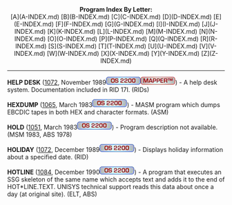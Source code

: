 <x-sas-window top="97" bottom="799" left="154" right="684">



<center><b>Program Index By Letter:</b></center>

<center>[A](A-INDEX.md) [B](B-INDEX.md)
[C](C-INDEX.md) [D](D-INDEX.md)
[E](E-INDEX.md) [F](F-INDEX.md)
[G](G-INDEX.md) [I](I-INDEX.md)
[J](J-INDEX.md) [K](K-INDEX.md)
[L](L-INDEX.md) [M](M-INDEX.md)
[N](N-INDEX.md) [O](O-INDEX.md)
[P](P-INDEX.md) [Q](Q-INDEX.md)
[R](R-INDEX.md) [S](S-INDEX.md)
[T](T-INDEX.md) [U](U-INDEX.md)
[V](V-INDEX.md) [W](W-INDEX.md)
[X](X-INDEX.md) [Y](Y-INDEX.md)
[Z](Z-INDEX.md)</center>


&#10;
- - -
<b>HELP DESK</b> ([1072](1072/INDEX.md), November
1989![](IMAGES/OS2200.JPG)![[MAPPER]](IMAGES/MAPPER.JPG)) - A help desk
system. Documentation included in RID 17I. (RIDs)


<b>HEXDUMP</b> ([1065](1065/INDEX.md), March
1983![](IMAGES/OS2200.JPG)) - MASM program which dumps EBCDIC tapes in both
HEX and character formats. (ASM)


<b>HOLD</b> ([1051](1051/INDEX.md), March
1983![](IMAGES/OS2200.JPG)) - Program description not available. (MSM 1983,
ABS 1978)


<b>HOLIDAY</b> ([1072](1072/INDEX.md), December
1989![](IMAGES/OS2200.JPG)) - Displays holiday information about a
specified date. (RID)


<b>HOTLINE</b> ([1084](1084/INDEX.md), December
1990![](IMAGES/OS2200.JPG)) - A program that executes an SSG skeleton of
the same name which accepts text and adds it to the end of
HOT*LINE.TEXT. UNISYS technical support reads this data about once a
day (at original site). (ELT, ABS)


&nbsp;


</x-sas-window>